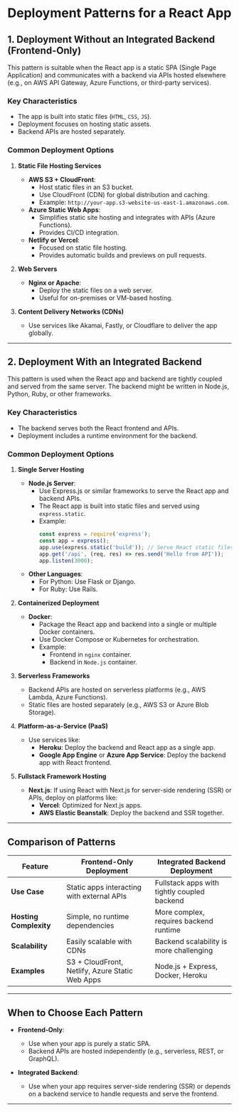 # Deployment Patterns for a React App

## 1. Deployment Without an Integrated Backend (Frontend-Only)
This pattern is suitable when the React app is a static SPA (Single Page Application) and communicates with a backend via APIs hosted elsewhere (e.g., on AWS API Gateway, Azure Functions, or third-party services).

### Key Characteristics
- The app is built into static files (`HTML`, `CSS`, `JS`).
- Deployment focuses on hosting static assets.
- Backend APIs are hosted separately.

### Common Deployment Options
1. **Static File Hosting Services**
    - **AWS S3 + CloudFront**:
        - Host static files in an S3 bucket.
        - Use CloudFront (CDN) for global distribution and caching.
        - Example: `http://your-app.s3-website-us-east-1.amazonaws.com`.
    - **Azure Static Web Apps**:
        - Simplifies static site hosting and integrates with APIs (Azure Functions).
        - Provides CI/CD integration.
    - **Netlify or Vercel**:
        - Focused on static file hosting.
        - Provides automatic builds and previews on pull requests.

2. **Web Servers**
    - **Nginx or Apache**:
        - Deploy the static files on a web server.
        - Useful for on-premises or VM-based hosting.

3. **Content Delivery Networks (CDNs)**
    - Use services like Akamai, Fastly, or Cloudflare to deliver the app globally.

---

## 2. Deployment With an Integrated Backend
This pattern is used when the React app and backend are tightly coupled and served from the same server. The backend might be written in Node.js, Python, Ruby, or other frameworks.

### Key Characteristics
- The backend serves both the React frontend and APIs.
- Deployment includes a runtime environment for the backend.

### Common Deployment Options
1. **Single Server Hosting**
    - **Node.js Server**:
        - Use Express.js or similar frameworks to serve the React app and backend APIs.
        - The React app is built into static files and served using `express.static`.
        - Example:
          ```javascript
          const express = require('express');
          const app = express();
          app.use(express.static('build')); // Serve React static files
          app.get('/api', (req, res) => res.send('Hello from API'));
          app.listen(3000);
          ```
    - **Other Languages**:
        - For Python: Use Flask or Django.
        - For Ruby: Use Rails.

2. **Containerized Deployment**
    - **Docker**:
        - Package the React app and backend into a single or multiple Docker containers.
        - Use Docker Compose or Kubernetes for orchestration.
        - Example:
            - Frontend in `nginx` container.
            - Backend in `Node.js` container.

3. **Serverless Frameworks**
    - Backend APIs are hosted on serverless platforms (e.g., AWS Lambda, Azure Functions).
    - Static files are hosted separately (e.g., AWS S3 or Azure Blob Storage).

4. **Platform-as-a-Service (PaaS)**
    - Use services like:
        - **Heroku**: Deploy the backend and React app as a single app.
        - **Google App Engine** or **Azure App Service**: Deploy the backend app with React frontend.

5. **Fullstack Framework Hosting**
    - **Next.js**: If using React with Next.js for server-side rendering (SSR) or APIs, deploy on platforms like:
        - **Vercel**: Optimized for Next.js apps.
        - **AWS Elastic Beanstalk**: Deploy the backend and SSR together.

---

## Comparison of Patterns

| **Feature**                     | **Frontend-Only Deployment**                  | **Integrated Backend Deployment**            |
|----------------------------------|-----------------------------------------------|---------------------------------------------|
| **Use Case**                     | Static apps interacting with external APIs    | Fullstack apps with tightly coupled backend |
| **Hosting Complexity**           | Simple, no runtime dependencies               | More complex, requires backend runtime      |
| **Scalability**                  | Easily scalable with CDNs                     | Backend scalability is more challenging     |
| **Examples**                     | S3 + CloudFront, Netlify, Azure Static Web Apps | Node.js + Express, Docker, Heroku          |

---

## When to Choose Each Pattern
- **Frontend-Only**:
    - Use when your app is purely a static SPA.
    - Backend APIs are hosted independently (e.g., serverless, REST, or GraphQL).

- **Integrated Backend**:
    - Use when your app requires server-side rendering (SSR) or depends on a backend service to handle requests and serve the frontend.

---
